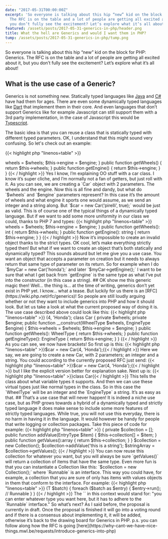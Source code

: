 ```yaml
---
date: "2017-05-31T00:00:00Z"
excerpt: 'So everyone is talking about this hip “new” kid on the block for PHP: Generics.
  The RFC is on the table and a lot of people are getting all excited about it, but
  you don’t fully see the excitement? Let’s explore what it’s all about!'
featured: /assets/posts/2017-05-31-generics-in-php/header.png
title: What the hell are Generics and would I want them in PHP?
tump: /assets/posts/2017-05-31-generics-in-php/tump.png
---
```


So everyone is talking about this hip “new” kid on the block for PHP: Generics. The RFC is on the table and a lot of people are getting all excited about it, but you don’t fully see the excitement? Let’s explore what it’s all about!

## What is the use case of a Generic?

Generics is not something new. Statically typed languages like [Java](https://docs.oracle.com/javase/tutorial/java/generics/types.html) and [C#](https://docs.microsoft.com/en-us/dotnet/csharp/programming-guide/generics/) have had them for ages. There are even some dynamically typed languages like [Dart](http://news.dartlang.org/2016/12/dart-121-generic-method-syntax.html) that implement them in their core. And even languages that don’t support Generics like for example Javascript can still support them with a 3rd party implementation, in the case of Javascript this would be [Typescript](https://www.typescriptlang.org/docs/handbook/generics.html).
 
The basic idea is that you can reuse a class that is statically typed with different typed parameters. OK, I understand that this might sound very confusing. So let's check out an example:
 
{{< highlight php "linenos=table" >}}
<?php
 
$car = new Car(4, 'Honda');
 
class Car
{
    private $wheels;
    private $engine;
 
    public function __construct($wheels, $engine)
    {
        $this->wheels = $wheels;
        $this->engine = $engine;
    }
    
    public function getWheels()
    {
        return $this->wheels;
    }
    
    public function getEngine()
    {
        return $this->engine;
    }
}
{{< / highlight >}}
Yes I know, I’m explaining OO stuff with a car class. I know it’s super cliche, and I’m normally not a fan of getters, but just roll with it.
 
As you can see, we are creating a `Car` object with 2 parameters. The wheels and the engine.
Now this is all fine and dandy, but what do `$wheels` and `$engine` parameters represent? In this case it’s the amount of wheels and what engine it sports one would assume, as we send an integer and a string along.
 
But `$car = new Car(‘pirelli’, true);` would be just as valid.
 
This is of course one of the typical things of a dynamically typed language. But if we want to add some more uniformity in our class we could, thanks to PHP 7 and types:
 
{{< highlight php "linenos=table" >}}
<?php
 
$car = new Car(4, 'Honda');
 
class Car
{
    private $wheels;
    private $engine;
 
    public function __construct(int $wheels, string $engine)
    {
        $this->wheels = $wheels;
        $this->engine = $engine;
    }
 
    public function getWheels(): int
    {
        return $this->wheels;
    }
 
    public function getEngine(): string
    {
        return $this->engine;
    }
}
{{< / highlight >}}
 
Now it’s impossible to create an invalid object thanks to the strict types. OK cool, let’s make everything strictly typed then!
 
But what if we want to create an object that’s both statically and dynamically typed? This sounds absurd but let me give you a use case. You want an object that accepts a parameter on creation but it needs to always return that same type of parameter on its return.
 
So for example when I do `$myCar = new Car('honda');` and later `$myCar->getEngine();` I want to be sure that what I get back from `getEngine` is the same type as what I’ve put into the constructor (in this case a string).
 
## OK show me this generic magic then!
Well… the thing is… at the time of writing, generics don’t yet exist in PHP yet. I know… what a tease. But luckily for us there is an [RFC](https://wiki.php.net/rfc/generics)! So people are still loudly arguing whether or not they want to include generics into PHP and how it should look. But let us take a look at what the current proposed way of doing it is.
 
The use case described above could look like this:
 
{{< highlight php "linenos=table" >}}
<?php
 
$car = new Car<int, string>(4, 'Honda');
 
class Car<WheelType, EngineType>
{
    private $wheels;
    private $engine;
 
    public function __construct(WheelType $wheels, EngineType $engine)
    {
        $this->wheels = $wheels;
        $this->engine = $engine;
    }
 
    public function getWheels(): WheelType
    {
        return $this->wheels;
    }
 
    public function getEngineType(): EngineType
    {
        return $this->engine;
    }
}
{{< / highlight >}}
As you can see, we now have brackets! So first up is this:
 
{{< highlight php "linenos=table" >}}$car = new Car<int,string>(4, 'Honda');{{< / highlight >}}
 
Here we say, we are going to create a new Car, with 2 parameters; an integer and a string. You could according to the currently proposed RFC just send:
 
{{< highlight php "linenos=table" >}}$car = new Car(4, 'Honda');{{< / highlight >}}
 
but I like the explicit version better for explanation sake. Next up is:
 
{{< highlight php "linenos=table" >}}class Car<WheelType, EngineType>{{< / highlight >}}
 
This tells the class about what variable types it supports.
And then we can use these virtual types just like normal types in the class.
 So in this case the `WheelType` will be an integer and the `EngineType` a string.
 
It’s as easy as that.
 
## That’s a use case that will never happen!
It is indeed a niche use case, but as PHP grows towards a hybrid of a dynamically typed and strictly typed language it does make sense to include some more features of strictly typed languages. While true, you will not use this everyday, there is no harm in having it in the language. It would however be handy for people that write logging or collection packages. Take this piece of code for example:
 
{{< highlight php "linenos=table" >}}
<?php
 
class Collection<EntryType>
{
    private $collection = [];
 
    public function addValue(EntryType $item)
    {
        $this->collection[] = $item;
    }
 
    public function getValues():array
    {
        return $this->collection;
    }
}
 
$collection = new Collection<string >();
$collection->addValue('this is a string');
 
$stringArray = $collection->getValues();
{{< / highlight >}}
 
You can now reuse this collection for whatever you want, but you will always be sure `getValues()` will return a collection of items that have the same type.
 
Even more fun is that you can instantiate a Collection like this: `$collection = new Collection<Runnable >();` where `Runnable` is an interface. This way you could have, for example, a collection that you are sure of only has items with values objects in them that conform to the interface. For example:
 
{{< highlight php "linenos=table" >}}
<?php

public function runBatch<T is Runnable>(T $batch) {
     foreach ($batch as $entry) {
           $entry->run(); // Runnable
     }
}
{{< / highlight >}}
 
The `<T is Runnable>` in this context would stand for: "you can enter whatever type you want here, but it has to adhere to the `Runnable` interface."

So what’s next?
As I said before, the proposal is currently in draft. Once the proposal is finished it will go into a voting round and if there is a consensus about implementing it, it will be added, otherwise it’s back to the drawing board for Generics in PHP.
 
p.s. you can follow along how the RFC is going [here](https://why-cant-we-have-nice-things.mwl.be/requests/introduce-generics-into-php)
